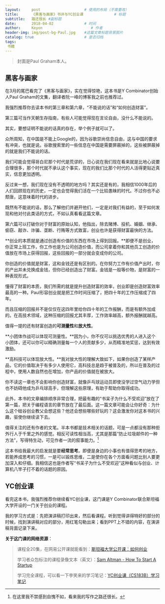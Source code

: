 ```yaml
---
layout:     post                    # 使用的布局（不需要改）
title:      《黑客与画家》书评与YC创业课              # 标题 
subtitle:   路还很长 #副标题
date:       2018-04-02              # 时间
author:     Keyon                      # 作者
header-img: img/post-bg-Paul.jpg    #这篇文章标题背景图片
catalog: true                       # 是否归档
tags:
 书籍
---
```


> 封面是Paul Graham本人。

## 黑客与画家
在3月的尾巴看完了《黑客与画家》，实在觉得惊艳，这本书是Y Combinator创始人Paul Graham的文集，翻译者阮一峰的博客我之前也推荐过。

我强烈推荐你去读本书的第三章和第六章，“不能说的话”和“如何创造财富”。

第三篇可当作天朝生存指南，有些人可能觉得现在言论自由，没什么不能说的。

其实，要想证明不能说的话真的存在，举个例子就可以了。

众所周知，在中国是不能上Google的，因为谷歌崇尚信息自由，这与中国的要求有冲突，也就是说。谷歌搜索里的一些信息在中国是需要屏蔽掉的，这些被屏蔽掉的就是我们不能说的话。

我们可能会觉得哥白尼那个时代是荒谬的，日心说在我们现在看来就是比地心说要合理很多，那个时代就不承认这个事实，现在的我们比那个时代的人活得更贴近真实，信息更加透明。

反过来一想，我们现在没有不透明的地方吗？其实还是有的，我相信1000年后的人们回顾现在的历史，一定也会觉得我们活在一个比较愚昧的时代。不过你也不必颓唐，这意味着时代的进步。

既然有不能说的话，那么了解他们并避开他们，一定是对我们有益的，至于如何发现和他对付此类话的方式，不如认真看看这篇文章。

第六篇可以打破你对于财富的原始认知，他指出，除去赌博、投机、婚姻、继承、偷窃、敲诈、诈骗、垄断、行贿等方式致富，创业也许是获得财富最快的方法。

**创业的本质就是通过创造有价值的东西在市场上得到回报。**即便不是创业，你正常上班工作，你工作也是为公司创造价值，而公司拿着你和其他员工创造的价值放在市场上获得回报，这些回报的一部分就会变成你的公司。

你创造的价值就是财富，这和金钱还是有区别的。在你努力工作有价值产出时，你的产出并未兑换成金钱，但你已经创造出了财富。金钱是一般等价物，是财富的一种表现形式。

懂得了财富的本质，我们所需的就是提升创造财富的效率，创业即是创造财富效率最高的一种。Paul形容创业就是把工作时间压缩了，把四十年的工作压缩成了四年。

而且压缩的回报并不是仅仅在这四年里给你四十年的工作报酬，而是有额外加成的。在高技术领域，这种压缩的回报尤其丰厚，工作效率越高，额外报酬就越高。

值得一提的还有财富创造的**可测量性**和**放大性**。

**小团体作战可以体现可测量性。**因为小，你不仅可以挑选优秀的人进入这个小团体，还可以你可以精确测量每一个人的贡献多少，从而精准地奖惩，达到有效激励。

**高科技可以体现放大性。**我对放大性的理解大致如下，如果你创造了某样产品，它的价值取决于有多少人使用它，高科技总是趋于被普及的，所以在普及的过程中，使用人数自然也在增加，你产品的价值就在被放大。

你不读这一章也不会影响你创造财富，就像乒乓球运动员即使没学过空气动力学但也不妨碍他成为乒乓球高手，但理解这些原理，有助于帮助你取得成功。

此外，本书的文章编排顺序非常合理，把最有趣的“书呆子为什么不受欢迎”放在了第一篇，把关于编程语言的章节放在了最后面。这一篇文章可能会让你好奇：为什么这个硅谷创业教父会想这些？他还会想些哪些好玩的？这会激发你对这本书的兴趣，驱使你继续读下去。

值得关注的还有作者的文笔。半本书都是技术相关的话题，可是一点都没有那种拒外行人于千里之外的感觉。相反可读性相当高，尤其是那篇“防止垃圾邮件的一种方法”，写得特生动，可见作者一流的叙事能力。[^1]

[^1]: 在这里我不禁感到自愧不如，看来我的写作之路还很长。

这本书给我最大的启发就是要**经常思考**。即便是身边的小事也有值得思考的地方，若能养成思考的习惯，一是可以锻炼思维，二是使你在各个方面看问题比别人要更加深入和仔细。我相信这也是作者写“书呆子为什么不受欢迎”这种看似与创业、计算机八竿子打不着的话题的原因。

## YC创业课
看完这本书，我强烈推荐你继续看YC创业课，这门课是Y Combinator联合斯坦福大学开设的一门关于创业的课程。

我的学习方式是：先把演讲稿打印出来，然后看课程。听到觉得讲得特好的部分的时候，找到演讲稿对应的部分，用红笔勾勒出来；看到PPT上不错的内容，在演讲稿背面记录下来。

**关于这门课的网络资源**：

> 课程全20集，在网易公开课就能看到：[斯坦福大学公开课：如何创业](http://open.163.com/special/opencourse/startup.html)
> 
> 学习者众包标注的课程录像文本（英文）：[Sam Altman - How To Start A Startup](https://genius.com/albums/Sam-altman/How-to-start-a-startup-cs183b)
> 
> 学习完全课程，可以看一下李笑来的学习笔记：[YC创业课（CS183B）学习笔记](http://zhibimo.com/read/xiaolai/growth/index.html)